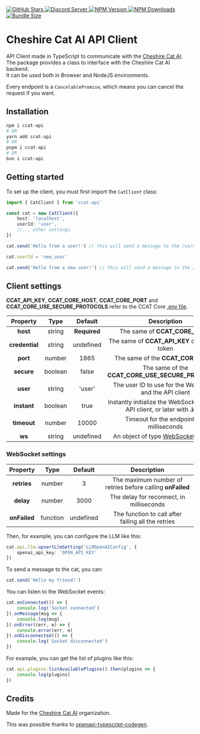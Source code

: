<a href="https://github.com/cheshire-cat-ai/api-client-ts">
  <img alt="GitHub Stars" src="https://img.shields.io/github/stars/cheshire-cat-ai/api-client-ts?logo=github&style=flat-square">
</a>
<a href="https://discord.gg/bHX5sNFCYU">
  <img alt="Discord Server" src="https://img.shields.io/discord/1092359754917089350?logo=discord&style=flat-square">
</a>
<a href="https://npmjs.com/package/ccat-api">
  <img alt="NPM Version" src="https://img.shields.io/npm/v/ccat-api?logo=npm&style=flat-square">
</a>
<a href="https://npmjs.com/package/ccat-api">
  <img alt="NPM Downloads" src="https://img.shields.io/npm/dw/ccat-api?logo=npm&style=flat-square">
</a>
<a href="https://bundlephobia.com/package/ccat-api">
  <img alt="Bundle Size" src="https://img.shields.io/bundlephobia/minzip/ccat-api?logo=npm&style=flat-square">
</a>

# Cheshire Cat AI API Client

API Client made in TypeScript to communicate with the [Cheshire Cat AI](https://github.com/cheshire-cat-ai/core).\
The package provides a class to interface with the Cheshire Cat AI backend.\
It can be used both in Browser and NodeJS environments.

Every endpoint is a `CancelablePromise`, which means you can cancel the request if you want.

## Installation

```bash
npm i ccat-api
# OR
yarn add ccat-api
# OR
pnpm i ccat-api
# OR
bun i ccat-api
```

## Getting started

To set up the client, you must first import the `CatClient` class:

```ts
import { CatClient } from 'ccat-api'

const cat = new CatClient({
    host: 'localhost',
    userId: 'user',
    //... other settings
})

cat.send('Hello from a user!') // this will send a message to the /ws/user

cat.userId = 'new_user'

cat.send('Hello from a new user!') // this will send a message to the /ws/new_user
```

## Client settings

**CCAT_API_KEY**, **CCAT_CORE_HOST**, **CCAT_CORE_PORT** and **CCAT_CORE_USE_SECURE_PROTOCOLS** refer to the CCAT Core [.env file](https://github.com/cheshire-cat-ai/core/blob/main/.env.example).

| **Property**   | **Type** | **Default**  | **Description**                                                                  |
|:--------------:|:--------:|:------------:|:--------------------------------------------------------------------------------:|
| **host**       | string   | **Required** | The same of **CCAT_CORE_HOST**                                                   |
| **credential** | string   | undefined    | The same of **CCAT_API_KEY** or the JWT token                                    |
| **port**       | number   | 1865         | The same of the **CCAT_CORE_PORT**                                               |
| **secure**     | boolean  | false        | The same of the **CCAT_CORE_USE_SECURE_PROTOCOLS**                               |
| **user**       | string   | 'user'       | The user ID to use for the WebSocket and the API client                          |
| **instant**    | boolean  | true         | Instantly initialize the WebSocket and the API client, or later with **.init()** |
| **timeout**    | number   | 10000        | Timeout for the endpoints, in milliseconds                                       |
| **ws**         | string   | undefined    | An object of type [WebSocketSettings](#websocket-settings)                       |

### WebSocket settings

| **Property** | **Type** | **Default** | **Description**                                           |
|:------------:|:--------:|:-----------:|:---------------------------------------------------------:|
| **retries**  | number   | 3           | The maximum number of retries before calling **onFailed** |
| **delay**    | number   | 3000        | The delay for reconnect, in milliseconds                  |
| **onFailed** | function | undefined   | The function to call after failing all the retries        |

Then, for example, you can configure the LLM like this:

```ts
cat.api.llm.upsertLlmSetting('LLMOpenAIConfig', {
    openai_api_key: 'OPEN_API_KEY'
})
```

To send a message to the cat, you can:

```ts
cat.send('Hello my friend!')
```

You can listen to the WebSocket events:

```ts
cat.onConnected(() => {
    console.log('Socket connected')
}).onMessage(msg => {
    console.log(msg)
}).onError((err, e) => {
    console.error(err, e)
}).onDisconnected(() => {
    console.log('Socket disconnected')
})
```

For example, you can get the list of plugins like this:

```ts
cat.api.plugins.listAvailablePlugins().then(plugins => {
    console.log(plugins)
})
```

## Credits

Made for the [Cheshire Cat AI](https://github.com/cheshire-cat-ai) organization.

This was possible thanks to [openapi-typescript-codegen](https://github.com/ferdikoomen/openapi-typescript-codegen).
